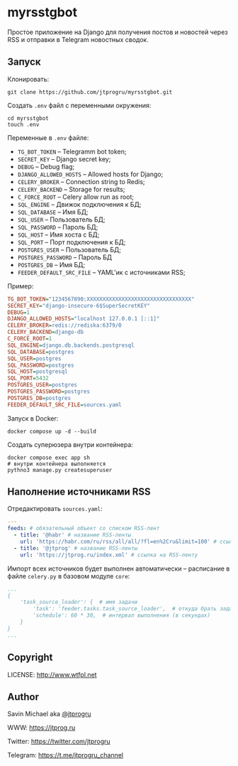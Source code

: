 # myrsstgbot

Простое приложение на Django для получения постов и новостей через RSS и отправки в Telegram новостных сводок.

## Запуск

Клонировать:
```shell
git clone https://github.com/jtprogru/myrsstgbot.git
```

Создать `.env` файл с переменными окружения:
```shell
cd myrsstgbot
touch .env
```
Переменные в  `.env` файле:
- `TG_BOT_TOKEN` – Telegramm bot token;
- `SECRET_KEY` – Django secret key;
- `DEBUG` – Debug flag;
- `DJANGO_ALLOWED_HOSTS` – Allowed hosts for Django;
- `CELERY_BROKER` – Connection string to Redis;
- `CELERY_BACKEND` – Storage for results;
- `C_FORCE_ROOT` – Celery allow run as root;
- `SQL_ENGINE` – Движок подключения к БД;
- `SQL_DATABASE` – Имя БД;
- `SQL_USER` – Пользователь БД;
- `SQL_PASSWORD` – Пароль БД;
- `SQL_HOST` – Имя хоста с БД;
- `SQL_PORT` – Порт подключения к БД;
- `POSTGRES_USER` – Пользователь БД;
- `POSTGRES_PASSWORD` – Пароль БД
- `POSTGRES_DB` – Имя БД;
- `FEEDER_DEFAULT_SRC_FILE` – YAML'ик с источниками RSS;

Пример:
```ini
TG_BOT_TOKEN="1234567890:XXXXXXXXXXXXXXXXXXXXXXXXXXXXXXXXX"
SECRET_KEY="django-insecure-6$SuperSecretKEY"
DEBUG=1
DJANGO_ALLOWED_HOSTS="localhost 127.0.0.1 [::1]"
CELERY_BROKER=redis://rediska:6379/0
CELERY_BACKEND=django-db
C_FORCE_ROOT=1
SQL_ENGINE=django.db.backends.postgresql
SQL_DATABASE=postgres
SQL_USER=postgres
SQL_PASSWORD=postgres
SQL_HOST=postgresql
SQL_PORT=5432
POSTGRES_USER=postgres
POSTGRES_PASSWORD=postgres
POSTGRES_DB=postgres
FEEDER_DEFAULT_SRC_FILE=sources.yaml
```

Запуск в Docker:
```shell
docker compose up -d --build 
```

Создать суперюзера внутри контейнера:
```shell
docker compose exec app sh 
# внутри контейнера выполняется
pythno3 manage.py createsuperuser
```

## Наполнение источниками RSS

Отредактировать `sources.yaml`:
```yaml
---
feeds: # обязательный объект со списком RSS-лент
  - title: '@habr' # название RSS-ленты
    url: 'https://habr.com/ru/rss/all/all/?fl=en%2Cru&limit=100' # ссылка на RSS-ленту
  - title: '@jtprog' # название RSS-ленты
    url: 'https://jtprog.ru/index.xml' # ссылка на RSS-ленту
```

Импорт всех источников будет выполнен автоматически – расписание в файле `celery.py` в базовом модуле `core`:
```yaml
...
{
    'task_source_loader': {  # имя задачи
        'task': 'feeder.tasks.task_source_loader',  # откуда брать задачу - <app_name>.<tasks_file>.<func_name>
        'schedule': 60 * 30,  # интервал выполнения (в секундах)
    }
}
...
```

## Copyright

LICENSE: http://www.wtfpl.net

## Author
Savin Michael aka [@jtprogru](https://github.com/jtprogru)

WWW: https://jtprog.ru

Twitter: https://twitter.com/jtprogru

Telegram: https://t.me/jtprogru_channel

